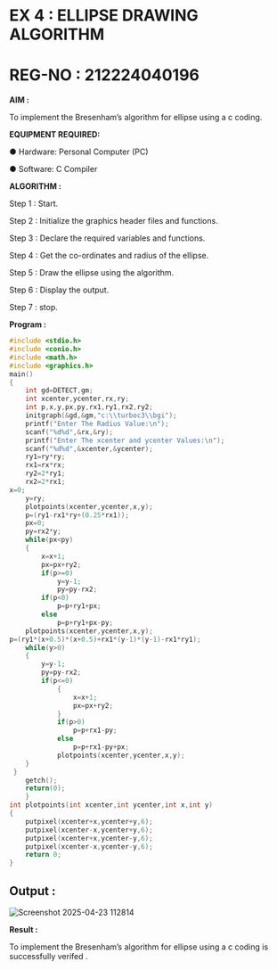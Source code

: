 # EX 4 : ELLIPSE DRAWING ALGORITHM
# REG-NO : 212224040196

**AIM :**


To  implement the Bresenham’s  algorithm for ellipse using a c coding.


**EQUIPMENT REQUIRED:**


●	Hardware: Personal Computer (PC)


●	Software: C Compiler

**ALGORITHM :**

Step 1 : Start.
  
Step 2 : Initialize the graphics header files and functions.
   
Step 3 : Declare the required variables and functions.
 
Step 4 : Get the co-ordinates and radius of the ellipse.

Step 5 : Draw the ellipse using the algorithm.

Step  6 : Display the output.
 
Step 7 : stop.


**Program :**

```c
#include <stdio.h>
#include <conio.h>
#include <math.h>
#include <graphics.h>
main()
{
    int gd=DETECT,gm;
    int xcenter,ycenter,rx,ry;
    int p,x,y,px,py,rx1,ry1,rx2,ry2;
    initgraph(&gd,&gm,"c:\\turboc3\\bgi");
    printf("Enter The Radius Value:\n");
    scanf("%d%d",&rx,&ry);
    printf("Enter The xcenter and ycenter Values:\n");
    scanf("%d%d",&xcenter,&ycenter);
    ry1=ry*ry;
    rx1=rx*rx;
    ry2=2*ry1;
    rx2=2*rx1;
x=0;
    y=ry;
    plotpoints(xcenter,ycenter,x,y);
    p=(ry1-rx1*ry+(0.25*rx1));
    px=0;
    py=rx2*y;
    while(px<py)
    {
        x=x+1;
        px=px+ry2;
        if(p>=0)
            y=y-1;
            py=py-rx2;
        if(p<0)
            p=p+ry1+px;
        else
            p=p+ry1+px-py;
    plotpoints(xcenter,ycenter,x,y);
p=(ry1*(x+0.5)*(x+0.5)+rx1*(y-1)*(y-1)-rx1*ry1);
    while(y>0)
    {
        y=y-1;
        py=py-rx2;
        if(p<=0)
            {
                x=x+1;
                px=px+ry2;
            }
            if(p>0)
                p=p+rx1-py;
            else
                p=p+rx1-py+px;
            plotpoints(xcenter,ycenter,x,y);
    }
 }
    getch();
    return(0);
    }
int plotpoints(int xcenter,int ycenter,int x,int y)
{
    putpixel(xcenter+x,ycenter+y,6);
    putpixel(xcenter-x,ycenter+y,6);
    putpixel(xcenter+x,ycenter-y,6);
    putpixel(xcenter-x,ycenter-y,6);
    return 0;
}
```

## Output :

![Screenshot 2025-04-23 112814](https://github.com/user-attachments/assets/db2de53d-654d-4343-8d30-47e101020003)


**Result :**

To implement the Bresenham’s  algorithm for ellipse using a c coding is  successfully verifed .
